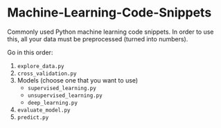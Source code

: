 # Machine-Learning-Code-Snippets
Commonly used Python machine learning code snippets. In order to use this, all your data must be preprocessed (turned into numbers).

Go in this order:
1. `explore_data.py`
2. `cross_validation.py`
3. Models (choose one that you want to use)
    - `supervised_learning.py`
    - `unsupervised_learning.py`
    - `deep_learning.py`
4. `evaluate_model.py`
5. `predict.py`
